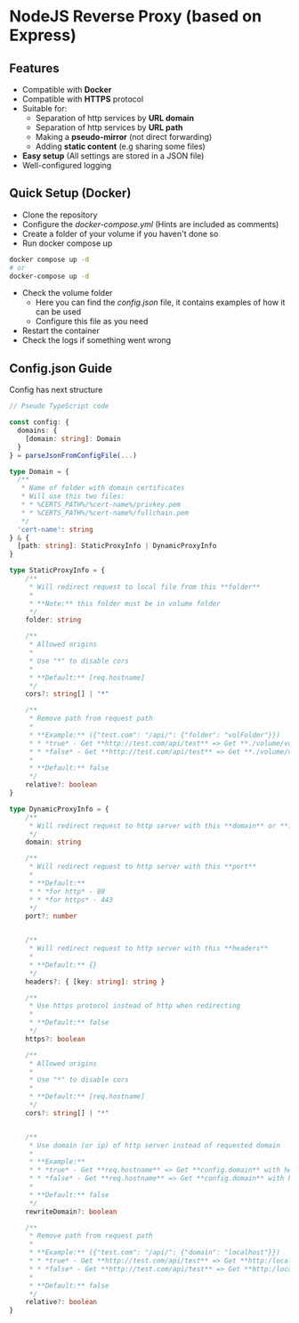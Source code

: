 # NodeJS Reverse Proxy (based on Express)

## Features
* Compatible with **Docker**
* Compatible with **HTTPS** protocol
* Suitable for:
  * Separation of http services by **URL domain**
  * Separation of http services by **URL path**
  * Making a **pseudo-mirror** (not direct forwarding)
  * Adding **static content** (e.g sharing some files)
* **Easy setup** (All settings are stored in a JSON file)
* Well-configured logging

## Quick Setup (Docker)
* Clone the repository
* Configure the *docker-compose.yml* (Hints are included as comments)
* Create a folder of your volume if you haven't done so
* Run docker compose up
```bash
docker compose up -d
# or
docker-compose up -d
```
* Check the volume folder
  * Here you can find the *config.json* file, it contains examples of how it can be used
  * Configure this file as you need
* Restart the container
* Check the logs if something went wrong

## Config.json Guide
Config has next structure
```ts
// Pseudo TypeScript code

const config: {
  domains: {
    [domain: string]: Domain
  }
} = parseJsonFromConfigFile(...)

type Domain = {
  /**
   * Name of folder with domain certificates
   * Will use this two files:
   * * %CERTS_PATH%/%cert-name%/privkey.pem
   * * %CERTS_PATH%/%cert-name%/fullchain.pem
   */
  'cert-name': string 
} & {
  [path: string]: StaticProxyInfo | DynamicProxyInfo
}

type StaticProxyInfo = {
    /** 
     * Will redirect request to local file from this **folder**
     * 
     * **Note:** this folder must be in volume folder
     */
    folder: string

    /**
     * Allowed origins
     * 
     * Use "*" to disable cors
     * 
     * **Default:** [req.hostname]
     */
    cors?: string[] | "*"

    /**
     * Remove path from request path
     * 
     * **Example:** ({"test.com": "/api/": {"folder": "volFolder"}})
     * * *true* - Get **http://test.com/api/test** => Get **./volume/volFolder/test**
     * * *false* - Get **http://test.com/api/test** => Get **./volume/volFolder/api/test**
     * 
     * **Default:** false
     */
    relative?: boolean
}

type DynamicProxyInfo = {
    /** 
     * Will redirect request to http server with this **domain** or **ip**
     */
    domain: string

    /** 
     * Will redirect request to http server with this **port**
     * 
     * **Default:**
     * * *for http* - 80
     * * *for https* - 443
     */
    port?: number


    /**
     * Will redirect request to http server with this **headers**
     * 
     * **Default:** {}
     */
    headers?: { [key: string]: string }

    /**
     * Use https protocol instead of http when redirecting
     * 
     * **Default:** false
     */
    https?: boolean

    /**
     * Allowed origins
     * 
     * Use "*" to disable cors
     * 
     * **Default:** [req.hostname]
     */
    cors?: string[] | "*"


    /**
     * Use domain (or ip) of http server instead of requested domain
     * 
     * **Example:**
     * * *true* - Get **req.hostname** => Get **config.domain** with header Host=**config.domain**
     * * *false* - Get **req.hostname** => Get **config.domain** with header Host=**req.hostname**
     * 
     * **Default:** false
     */
    rewriteDomain?: boolean

    /**
     * Remove path from request path
     * 
     * **Example:** ({"test.com": "/api/": {"domain": "localhost"}})
     * * *true* - Get **http://test.com/api/test** => Get **http:/localhost/test**
     * * *false* - Get **http://test.com/api/test** => Get **http:/localhost/api/test**
     * 
     * **Default:** false
     */
    relative?: boolean
}
```

